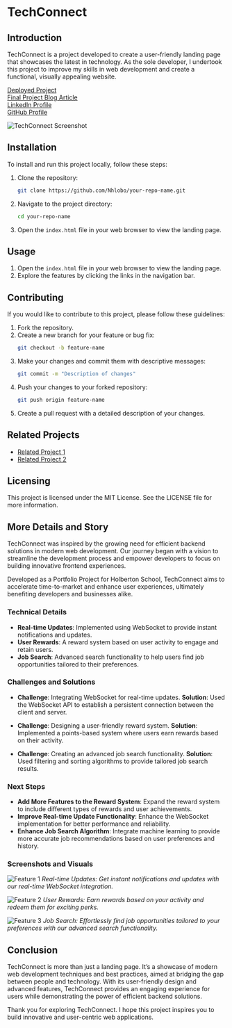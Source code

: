 # TechConnect

## Introduction
TechConnect is a project developed to create a user-friendly landing page that showcases the latest in technology. As the sole developer, I undertook this project to improve my skills in web development and create a functional, visually appealing website.

[Deployed Project](https://nhlobo.github.io/Landing-page/)  
[Final Project Blog Article](https://www.linkedin.com/posts/nhlovo-mathebula_how-i-built-techconnect-bridging-the-gap-activity-7204994446474592256-PtX7?utm_source=share&utm_medium=member_android)  
[LinkedIn Profile](https://www.linkedin.com/)  
[GitHub Profile](https://github.com/Nhlobo)

![TechConnect Screenshot](https://i.imgur.com/1nbixUJ.png)

## Installation

To install and run this project locally, follow these steps:

1. Clone the repository:
    ```bash
    git clone https://github.com/Nhlobo/your-repo-name.git
    ```
2. Navigate to the project directory:
    ```bash
    cd your-repo-name
    ```
3. Open the `index.html` file in your web browser to view the landing page.

## Usage

1. Open the `index.html` file in your web browser to view the landing page.
2. Explore the features by clicking the links in the navigation bar.

## Contributing

If you would like to contribute to this project, please follow these guidelines:

1. Fork the repository.
2. Create a new branch for your feature or bug fix:
    ```bash
    git checkout -b feature-name
    ```
3. Make your changes and commit them with descriptive messages:
    ```bash
    git commit -m "Description of changes"
    ```
4. Push your changes to your forked repository:
    ```bash
    git push origin feature-name
    ```
5. Create a pull request with a detailed description of your changes.

## Related Projects

- [Related Project 1](https://github.com/example/project1)
- [Related Project 2](https://github.com/example/project2)

## Licensing

This project is licensed under the MIT License. See the LICENSE file for more information.

## More Details and Story

TechConnect was inspired by the growing need for efficient backend solutions in modern web development. Our journey began with a vision to streamline the development process and empower developers to focus on building innovative frontend experiences.

Developed as a Portfolio Project for Holberton School, TechConnect aims to accelerate time-to-market and enhance user experiences, ultimately benefiting developers and businesses alike.

### Technical Details

- **Real-time Updates**: Implemented using WebSocket to provide instant notifications and updates.
- **User Rewards**: A reward system based on user activity to engage and retain users.
- **Job Search**: Advanced search functionality to help users find job opportunities tailored to their preferences.

### Challenges and Solutions

- **Challenge**: Integrating WebSocket for real-time updates.
  **Solution**: Used the WebSocket API to establish a persistent connection between the client and server.

- **Challenge**: Designing a user-friendly reward system.
  **Solution**: Implemented a points-based system where users earn rewards based on their activity.

- **Challenge**: Creating an advanced job search functionality.
  **Solution**: Used filtering and sorting algorithms to provide tailored job search results.

### Next Steps

- **Add More Features to the Reward System**: Expand the reward system to include different types of rewards and user achievements.
- **Improve Real-time Update Functionality**: Enhance the WebSocket implementation for better performance and reliability.
- **Enhance Job Search Algorithm**: Integrate machine learning to provide more accurate job recommendations based on user preferences and history.

### Screenshots and Visuals

![Feature 1](https://i.imgur.com/1nbixUJ.png)
*Real-time Updates: Get instant notifications and updates with our real-time WebSocket integration.*

![Feature 2](https://i.imgur.com/u2hCcht.jpeg)
*User Rewards: Earn rewards based on your activity and redeem them for exciting perks.*

![Feature 3](https://i.imgur.com/J06fE21.jpeg)
*Job Search: Effortlessly find job opportunities tailored to your preferences with our advanced search functionality.*

## Conclusion

TechConnect is more than just a landing page. It’s a showcase of modern web development techniques and best practices, aimed at bridging the gap between people and technology. With its user-friendly design and advanced features, TechConnect provides an engaging experience for users while demonstrating the power of efficient backend solutions.

Thank you for exploring TechConnect. I hope this project inspires you to build innovative and user-centric web applications.
